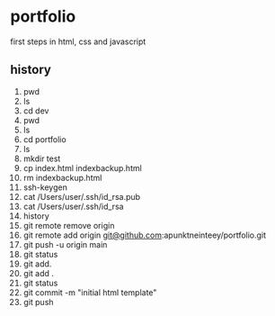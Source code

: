 # portfolio
first steps in html, css and javascript
## history
1.  pwd
2.  ls
3.  cd dev
4.  pwd
5.  ls
6.  cd portfolio
7.  ls
8.  mkdir test
9.  cp index.html indexbackup.html
10.  rm indexbackup.html
76.  ssh-keygen
77. cat /Users/user/.ssh/id_rsa.pub
78.  cat /Users/user/.ssh/id_rsa
79.  history
80.  git remote remove origin
81.  git remote add origin git@github.com:apunktneinteey/portfolio.git
82.  git push -u origin main
83.  git status
84.  git add.
85.  git add .
86.  git status
87.  git commit -m "initial html template"
88.  git push
